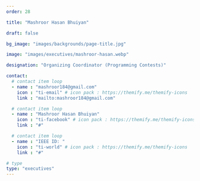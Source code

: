 ```yaml
---
order: 28

title: "Mashroor Hasan Bhuiyan"

draft: false

bg_image: "images/backgrounds/page-title.jpg"

image: "images/executives/mashroor-hasan.webp"

designation: "Organizing Coordinator (Programming Contests)"

contact:
  # contact item loop
  - name : "mashroor184@gmail.com"
    icon : "ti-email" # icon pack : https://themify.me/themify-icons
    link : "mailto:mashroor184@gmail.com"

  # contact item loop
  - name : "Mashroor Hasan Bhuiyan"
    icon : "ti-facebook" # icon pack : https://themify.me/themify-icons
    link : "#"

  # contact item loop
  - name : "IEEE ID: "
    icon : "ti-world" # icon pack : https://themify.me/themify-icons
    link : "#"

# type
type: "executives"
---
```


